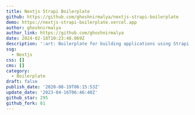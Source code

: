 ```yaml
---
title: Nextjs Strapi Boilerplate
github: https://github.com/ghoshnirmalya/nextjs-strapi-boilerplate
demo: https://nextjs-strapi-boilerplate.vercel.app
author: ghoshnirmalya
author_link: https://github.com/ghoshnirmalya
date: 2024-02-18T10:23:48.069Z
description: ':art: Boilerplate for building applications using Strapi and Next.js'
ssg:
  - Nextjs
css: []
cms: []
category:
  - Boilerplate
draft: false
publish_date: '2020-08-19T06:15:53Z'
update_date: '2023-04-16T06:46:40Z'
github_star: 295
github_fork: 81
---
```

